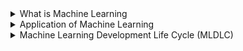 <details>
  <summary>What is Machine Learning</summary>
<br>
Machine learning is a branch of artificial intelligence that enables computers to learn from data and improve their performance on tasks over time without being explicitly programmed. By using algorithms to analyze patterns in data, machines can make predictions or decisions with minimal human intervention.  

**Example**:  
A popular example of machine learning is email spam detection. The model is trained on a dataset containing labeled emails—some marked as spam and others as not spam. By analyzing patterns in the text, subject lines, and sender information, the model learns to identify characteristics of spam emails. Once trained, it can classify new incoming emails as either spam or not spam, helping users keep their inboxes clean and organized.
</details>
<details>
  <summary>Application of Machine Learning</summary>
we will see the application of machine learning in B2B and B2C contexts:

### B2B Applications of Machine Learning
1. **Supply Chain Management**: Machine learning optimizes inventory levels, predicts demand, and enhances logistics efficiency. It helps businesses like Walmart streamline operations and reduce costs.
2. **Customer Relationship Management (CRM)**: ML algorithms help in personalizing marketing campaigns, predicting customer churn, and improving customer satisfaction. Salesforce, for example, uses ML to provide insights and automate tasks.
3. **Cybersecurity**: ML detects anomalies, identifies threats, and enhances data security. IBM and other cybersecurity firms use ML to provide advanced threat protection for businesses.
4. **Financial Services**: In B2B banking, ML assists in fraud detection, credit risk assessment, and investment forecasting. Companies like Bloomberg use ML for predictive analytics.
5. **Manufacturing**: ML is used in predictive maintenance, quality control, and process optimization. Siemens leverages ML to monitor equipment health and optimize production lines.

### B2C Applications of Machine Learning
1. **Retail**: Machine learning powers product recommendations, optimizes pricing, and personalizes the shopping experience for users. For example: Amazon
2. **Banking and Finance**: ML is employed for fraud detection, credit scoring, and personalized financial advice, making transactions more secure and services more tailored.
3. **Transport**: Machine learning optimizes route planning, predicts demand, and improves ride-sharing efficiency to provide better customer experiences. For example: OLA
4. **Manufacturing**: Tesla uses ML for autonomous driving, predictive maintenance, and improving vehicle safety by analyzing sensor data and driver behavior. For example: Tesla
5. **Consumer Internet**: ML helps in content recommendation, spam detection, and trend analysis, ensuring a more personalized and secure experience for users. For example: Twitter

</details>

<details>
  <summary>Machine Learning Development Life Cycle (MLDLC)</summary>

MLDLC is a framework for developing machine learning models in a structured and systematic way. It includes several steps, from problem definition to deployment, that are focused to build robust, accurate, and scalable machine learning models.

Here’s a step-by-step guide to solving a machine learning problem using the Machine Learning Development Cycle (MLDC), illustrated with an example of predicting house prices:

### 1. **Frame the Problem**
   - **Objective**: Define the problem, goals, and performance metrics.
   - **Example**: Suppose we want to build a model that predicts house prices based on features like bedrooms, bathrooms, and location. The goal is to create a model that accurately predicts the price, using metrics like Mean Squared Error (MSE) to evaluate performance.

### 2. **Data Collection**
   - **Objective**: Collect relevant data from various sources.
   - **Example**: For predicting house prices, data can be sourced from real estate websites, public datasets, or web scraping tools to obtain information on home features and sale prices.  
  
(Data can be in csv format, or can be collected using API, web scraping, database to data ware house via ETL.)

### 3. **Data Preprocessing**
   - **Objective**: Clean and prepare data for modeling.
   - **Example**: Remove duplicate values, remove rows with missing values, encode categorical features like location using encoding, and scale numerical features like square footage and lot size to standardize them, remove outliers.

### 4. **Exploratory Data Analysis (EDA)**
   - **Objective**: Understand the data distribution and relationships among features.
   - **Example**: Visualize relationships using scatter plots (e.g., between square footage and price) and histograms to see the distribution of features and identify patterns that influence house prices.
  
(visualization, univariate, bi-variate, multivariate, outlier detection, imbalance -> balance)

### 5. **Feature Engineering and Selection**
   - **Objective**: Create and select features that improve model performance.
   - **Example**: Create new features like “house age” or “bathroom-to-bedroom ratio.” Use correlation analysis or feature importance scores to select the most impactful features for predicting prices.

### 6. **Model Training, Evaluation, and Selection**
   - **Objective**: Train models, evaluate their performance, and select the best one.
   - **Example**: Train models like Linear Regression and Decision Tree Regression. Evaluate them using metrics such as MSE or R-squared, and select the model with the best performance based on these metrics.

### 7. **Model Deployment**
   - **Objective**: Deploy the model in a production environment.
   - **Example**: Deploy the house price prediction model on a website or app where users can input house features and receive a predicted price.

### 8. **Testing and Optimization**
   - **Objective**: Continuously test and optimize the model in production.
   - **Example**: Regularly test the model on new data to ensure accuracy. If performance drops, retrain or update the model with new data or features to improve accuracy.

By following these steps, we can systematically build, deploy, and maintain a machine learning model that solves real-world problems effectively.
</details>